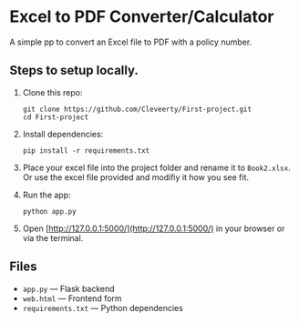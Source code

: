 # Excel to PDF Converter/Calculator

A simple pp to convert an Excel file to PDF with a policy number.

## Steps to setup locally.

1. Clone this repo:
   ```
   git clone https://github.com/Cleveerty/First-project.git
   cd First-project
   ```

2. Install dependencies:
   ```
   pip install -r requirements.txt
   ```

3. Place your excel file into the project folder and rename it to `Book2.xlsx`. Or use the      excel file provided and modifiy it how you see fit.

4. Run the app:
   ```
   python app.py
   ```

5. Open [http://127.0.0.1:5000/](http://127.0.0.1:5000/) in your browser or via the terminal.

## Files

- `app.py` — Flask backend
- `web.html` — Frontend form
- `requirements.txt` — Python dependencies
